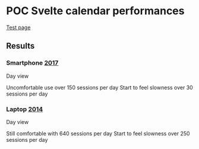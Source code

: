 # POC Svelte calendar performances

[Test page](https://alexandrepichon.github.io/POC-svelte-calendar/public)

## Results

### Smartphone [2017](https://support.motorola.com/in/en/products/cell-phones/moto-g-family/moto-g4-play/documents/ms114613)

Day view

Uncomfortable use over 150 sessions per day
Start to feel slowness over 30 sessions per day

### Laptop [2014](https://www.gigabyte.com/fr/Laptop/P34G-v2#kf)

Day view

Still comfortable with 640 sessions per day
Start to feel slowness over 250 sessions per day
